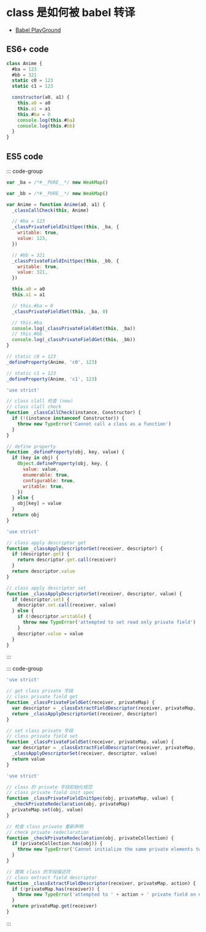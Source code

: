 # class 是如何被 babel 转译

- [Babel PlayGround](https://babeljs.io/repl#?browsers=&build=&builtIns=false&corejs=3.6&spec=false&loose=false&code_lz=MYGwhgzhAECCB2BLAtgU2gbwFDWgYgCMxoBeaARgCYBmHfAg06ay8uiAFzA8WGmAAMTKrVyduvfuWE0sdYAHt4nAE4BXYBwUqAFGAEAaaGHIBKTHVwcAFoggA6fU32XoNu4-lkTr9w8LEZAKuisoKIKj2IAoA5jp-9gGmIUoQ4ZHRcQmEBMm4AL5Y-UA&debug=false&forceAllTransforms=false&shippedProposals=false&circleciRepo=&evaluate=true&fileSize=true&timeTravel=false&sourceType=module&lineWrap=true&presets=env%2Ctypescript&prettier=true&targets=&version=7.15.8&externalPlugins=&assumptions=%7B%7D)

## ES6+ code

```js
class Anime {
  #ba = 123
  #bb = 321
  static c0 = 123
  static c1 = 123

  constructor(a0, a1) {
    this.a0 = a0
    this.a1 = a1
    this.#ba = 0
    console.log(this.#ba)
    console.log(this.#bb)
  }
}
```

<!-- more -->

## ES5 code

::: code-group

```js [Class]
var _ba = /*#__PURE__*/ new WeakMap()

var _bb = /*#__PURE__*/ new WeakMap()

var Anime = function Anime(a0, a1) {
  _classCallCheck(this, Anime)

  // #ba = 123
  _classPrivateFieldInitSpec(this, _ba, {
    writable: true,
    value: 123,
  })

  // #bb = 321
  _classPrivateFieldInitSpec(this, _bb, {
    writable: true,
    value: 321,
  })

  this.a0 = a0
  this.a1 = a1

  // this.#ba = 0
  _classPrivateFieldSet(this, _ba, 0)

  // this.#ba
  console.log(_classPrivateFieldGet(this, _ba))
  // this.#bb
  console.log(_classPrivateFieldGet(this, _bb))
}

// static c0 = 123
_defineProperty(Anime, 'c0', 123)

// static c1 = 123
_defineProperty(Anime, 'c1', 123)
```

```js [_classCallCheck & _defineProperty]
'use strict'

// class clall 检查 (new)
// class clall check
function _classCallCheck(instance, Constructor) {
  if (!(instance instanceof Constructor)) {
    throw new TypeError('Cannot call a class as a function')
  }
}

// define property
function _defineProperty(obj, key, value) {
  if (key in obj) {
    Object.defineProperty(obj, key, {
      value: value,
      enumerable: true,
      configurable: true,
      writable: true,
    })
  } else {
    obj[key] = value
  }
  return obj
}
```

```js [_classApplyDescriptorGet & _classApplyDescriptorSet]
'use strict'

// class apply descriptor get
function _classApplyDescriptorGet(receiver, descriptor) {
  if (descriptor.get) {
    return descriptor.get.call(receiver)
  }
  return descriptor.value
}

// class apply descriptor set
function _classApplyDescriptorSet(receiver, descriptor, value) {
  if (descriptor.set) {
    descriptor.set.call(receiver, value)
  } else {
    if (!descriptor.writable) {
      throw new TypeError('attempted to set read only private field')
    }
    descriptor.value = value
  }
}
```

:::

::: code-group

```js [_classPrivateFieldGet & _classPrivateFieldSet]
'use strict'

// get class private 字段
// class private field get
function _classPrivateFieldGet(receiver, privateMap) {
  var descriptor = _classExtractFieldDescriptor(receiver, privateMap, 'get')
  return _classApplyDescriptorGet(receiver, descriptor)
}

// set class private 字段
// class private field set
function _classPrivateFieldSet(receiver, privateMap, value) {
  var descriptor = _classExtractFieldDescriptor(receiver, privateMap, 'set')
  _classApplyDescriptorSet(receiver, descriptor, value)
  return value
}
```

```js [_classPrivateFieldInitSpec & _checkPrivateRedeclaration & _classExtractFieldDescriptor]
'use strict'

// class 的 private 字段初始化规范
// class private field init spec
function _classPrivateFieldInitSpec(obj, privateMap, value) {
  _checkPrivateRedeclaration(obj, privateMap)
  privateMap.set(obj, value)
}

// 检查 class private 重新声明
// check private redeclaration
function _checkPrivateRedeclaration(obj, privateCollection) {
  if (privateCollection.has(obj)) {
    throw new TypeError('Cannot initialize the same private elements twice on an object')
  }
}

// 提取 class 的字段描述符
// class extract field descriptor
function _classExtractFieldDescriptor(receiver, privateMap, action) {
  if (!privateMap.has(receiver)) {
    throw new TypeError('attempted to ' + action + ' private field on non-instance')
  }
  return privateMap.get(receiver)
}
```

:::
